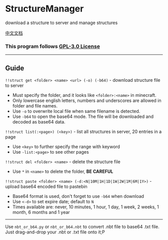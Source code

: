 # StructureManager
download a structure to server and manage structures

[中文文档](./README_CN.md)
### This program follows [GPL-3.0 License](https://github.com/TISUnion/DownStructure/blob/master/LICENSE)
---
## Guide
`!!struct get <folder> <name> <url> (-o) (-b64)` - download structure file to server
- Must specify the folder, and it looks like `<folder>:<name>` in minecraft. 
- Only lowercase english letters, numbers and underscores are allowed in folder and file names.
- Use `-o` to overwrite local file when same filename is detected.
- Use `-b64` to open the base64 mode. The file will be downloaded and decoded as base64 data.

`!!struct list(:<page>) (<key>)` - list all structures in server, 20 entries in a page
- Use `<key>` to further specify the range with keyword
- Use `-list:<page>` to see other pages 

`!!struct del <folder> <name>` - delete the structure file
- Use `*` in `<name>` to delete the folder, **BE CAREFUL**

`!!struct paste <folder> <name> (-d:<N|10M|1H|1D|1W|2W|1M|6M|1Y>)` -upload base64 encoded file to pastebin
- Base64 format is used, don't forget to use `-b64` when download
- Use `<-d>` to set expire date; default to `N` 
- Times available are: never, 10 minutes, 1 hour, 1 day, 1 week, 2 weeks, 1 month, 6 months and 1 year

---
Use `nbt_or_b64.py` or `nbt_or_b64.nbt` to convert .nbt file to base64 .txt file. Just drag-and-drop your .nbt or .txt file onto it;P

